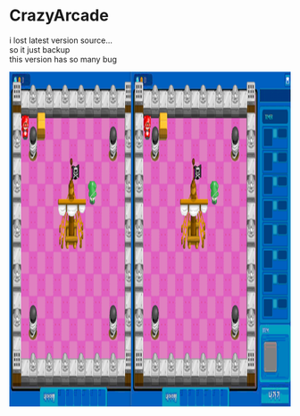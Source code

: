 # CrazyArcade

i lost latest version source...<br>
so it just backup <br>
this version has so many bug<br>

<p align=center>
<img src="https://github.com/MinBang/CrazyArcade/blob/master/image/crazy.png" width=800 height=600>
</p>
